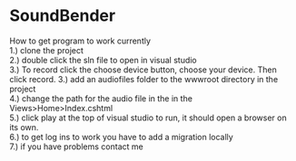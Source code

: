﻿# SoundBender
How to get program to work currently<br/>
1.) clone the project<br/>
2.) double click the sln file to open in visual studio<br/>
3.) To record click the choose device button, choose your device. Then click record.
3.) add an audiofiles folder to the wwwroot directory in the project<br/>
4.) change the path for the audio file in the in the Views>Home>Index.cshtml<br/>
5.) click play at the top of visual studio to run, it should open a browser on its own.<br/>
6.) to get log ins to work you have to add a migration locally<br/>
7.) if you have problems contact me 
